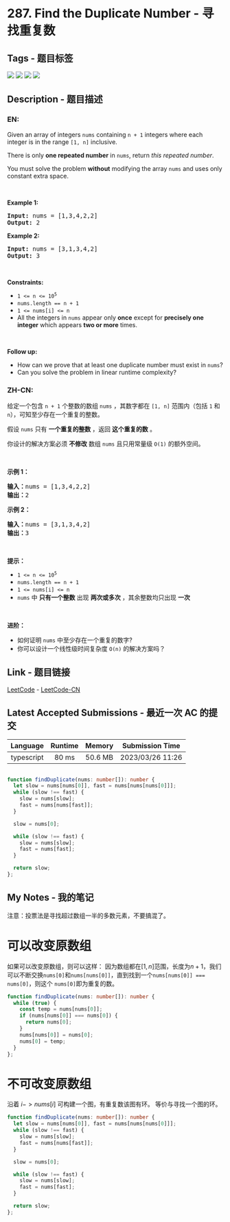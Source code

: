 
# 287. Find the Duplicate Number - 寻找重复数

## Tags - 题目标签

 <img src="https://img.shields.io/badge/Bit Manipulation-位运算-blue.svg">   <img src="https://img.shields.io/badge/Array-数组-blue.svg">   <img src="https://img.shields.io/badge/Two Pointers-双指针-blue.svg">   <img src="https://img.shields.io/badge/Binary Search-二分查找-blue.svg">  


## Description - 题目描述

### EN:
<p>Given an array of integers <code>nums</code> containing&nbsp;<code>n + 1</code> integers where each integer is in the range <code>[1, n]</code> inclusive.</p>

<p>There is only <strong>one repeated number</strong> in <code>nums</code>, return <em>this&nbsp;repeated&nbsp;number</em>.</p>

<p>You must solve the problem <strong>without</strong> modifying the array <code>nums</code>&nbsp;and uses only constant extra space.</p>

<p>&nbsp;</p>
<p><strong class="example">Example 1:</strong></p>

<pre>
<strong>Input:</strong> nums = [1,3,4,2,2]
<strong>Output:</strong> 2
</pre>

<p><strong class="example">Example 2:</strong></p>

<pre>
<strong>Input:</strong> nums = [3,1,3,4,2]
<strong>Output:</strong> 3
</pre>

<p>&nbsp;</p>
<p><strong>Constraints:</strong></p>

<ul>
	<li><code>1 &lt;= n &lt;= 10<sup>5</sup></code></li>
	<li><code>nums.length == n + 1</code></li>
	<li><code>1 &lt;= nums[i] &lt;= n</code></li>
	<li>All the integers in <code>nums</code> appear only <strong>once</strong> except for <strong>precisely one integer</strong> which appears <strong>two or more</strong> times.</li>
</ul>

<p>&nbsp;</p>
<p><b>Follow up:</b></p>

<ul>
	<li>How can we prove that at least one duplicate number must exist in <code>nums</code>?</li>
	<li>Can you solve the problem in linear runtime complexity?</li>
</ul>


### ZH-CN:
<p>给定一个包含&nbsp;<code>n + 1</code> 个整数的数组&nbsp;<code>nums</code> ，其数字都在&nbsp;<code>[1, n]</code>&nbsp;范围内（包括 <code>1</code> 和 <code>n</code>），可知至少存在一个重复的整数。</p>

<p>假设 <code>nums</code> 只有 <strong>一个重复的整数</strong> ，返回&nbsp;<strong>这个重复的数</strong> 。</p>

<p>你设计的解决方案必须 <strong>不修改</strong> 数组 <code>nums</code> 且只用常量级 <code>O(1)</code> 的额外空间。</p>

<p>&nbsp;</p>

<p><strong>示例 1：</strong></p>

<pre>
<strong>输入：</strong>nums = [1,3,4,2,2]
<strong>输出：</strong>2
</pre>

<p><strong>示例 2：</strong></p>

<pre>
<strong>输入：</strong>nums = [3,1,3,4,2]
<strong>输出：</strong>3
</pre>

<p>&nbsp;</p>

<p><strong>提示：</strong></p>

<ul>
	<li><code>1 &lt;= n &lt;= 10<sup>5</sup></code></li>
	<li><code>nums.length == n + 1</code></li>
	<li><code>1 &lt;= nums[i] &lt;= n</code></li>
	<li><code>nums</code> 中 <strong>只有一个整数</strong> 出现 <strong>两次或多次</strong> ，其余整数均只出现 <strong>一次</strong></li>
</ul>

<p>&nbsp;</p>

<p><b>进阶：</b></p>

<ul>
	<li>如何证明 <code>nums</code> 中至少存在一个重复的数字?</li>
	<li>你可以设计一个线性级时间复杂度 <code>O(n)</code> 的解决方案吗？</li>
</ul>



## Link - 题目链接

[LeetCode](https://leetcode.com/problems/find-the-duplicate-number/description/)  -  [LeetCode-CN](https://leetcode.cn/problems/find-the-duplicate-number/description/)
## Latest Accepted Submissions - 最近一次 AC 的提交


| Language | Runtime | Memory | Submission Time |
|:---:|:---:|:---:|:---:|
| typescript  | 80 ms | 50.6 MB | 2023/03/26 11:26 |

```typescript

function findDuplicate(nums: number[]): number {
  let slow = nums[nums[0]], fast = nums[nums[nums[0]]];
  while (slow !== fast) {
    slow = nums[slow];
    fast = nums[nums[fast]];
  }

  slow = nums[0];

  while (slow !== fast) {
    slow = nums[slow];
    fast = nums[fast];
  }

  return slow;
};

```
## My Notes - 我的笔记


注意：投票法是寻找超过数组一半的多数元素，不要搞混了。
# 可以改变原数组
如果可以改变原数组，则可以这样：
因为数组都在$[1, n]$范围，长度为$n+1$，我们可以不断交换`nums[0]`和`nums[nums[0]]`，直到找到一个`nums[nums[0]] === nums[0]`，则这个 `nums[0]`即为重复的数。
```typescript
function findDuplicate(nums: number[]): number {
  while (true) {
    const temp = nums[nums[0]];
    if (nums[nums[0]] === nums[0]) {
      return nums[0];
    }
    nums[nums[0]] = nums[0];
    nums[0] = temp;
  }
};
```

# 不可改变原数组
沿着 $i -> nums[i]$ 可构建一个图，有重复数该图有环。
等价与寻找一个图的环。

```typescript
function findDuplicate(nums: number[]): number {
  let slow = nums[nums[0]], fast = nums[nums[nums[0]]];
  while (slow !== fast) {
    slow = nums[slow];
    fast = nums[nums[fast]];
  }

  slow = nums[0];

  while (slow !== fast) {
    slow = nums[slow];
    fast = nums[fast];
  }

  return slow;
};
```

